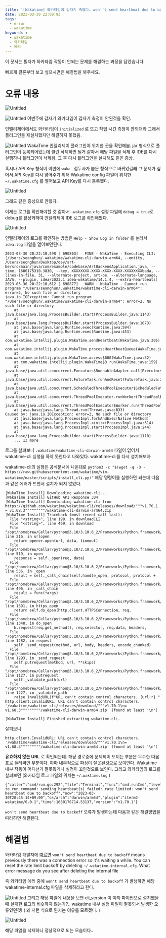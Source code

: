 ```yaml
---
title: '[Wakatime] 와카타임이 갑자기 죽었다. won''t send heartbeat due to backoff 오류 해결법'
date: 2023-03-30 22:09:93
tags:
  - error
  - wakatime
keywords :
  - wakatime
  - 와카타임
  - 에러
---
```


이 문서는 필자가 와카타임 작동이 안되는 문제를 해결하는 과정을 담았습니다. 

빠르게 결론부터 보고 싶으시면은 해결법을 봐주세요.

# 오류 내용
![Untitled](0.png)

![Untitled](1.png)
이번주에 갑자기 와카타임이 갑자기 측정이 안된것을 확인.

인텔리제이에서도 와카타임이 `initialized` 로 뜨고 작업 시간 측정이 안되더라 
그래서 플러그인을 재설치했지만 해결하지 못했음.

![Untitled](2.png)
WakaTime 인텔리제이 플러그인이 위치한 곳을 확인해봄. jar 형식으로 플러그인이 등록되어있는데 클린 삭제하면 될거 같아서 해당 파일을 삭제 후 IDE를 다시 실행하니 플러그인이 삭제됨. 그 후 다시 플러그인을 설치해도 같은 증상.

혹시나 API Key 형식이 이번에 `waka_` 접두사가 붙은 형식으로 바뀌었길래 그 문제가 싶어서 
API Key를 다시 넣어주기 위해 Wakatime config 파일이 위치한 `~/.wakatime.cfg`  를 열어보고 API Key를 다시 등록했다.

![Untitled](3.png)

그래도 같은 증상으로 안됬다. 

이제는 로그를 확인해야할 것 같아서 `.wakatime.cfg` 설정 파일에 `debug = true`로 debug를 활성화하여 인텔리제이 IDE 로그를 확인해봤다.

![Untitled](4.png)

인텔리제이의 로그를 확인하는 방법은 `Help - Show Log in folder` 를 눌러서 `idea.log` 파일을 열어보면된다.

```shell
2023-03-30 20:22:10,598 [ 690863]   FINE - WakaTime - Executing CLI: [/Users/seonghun/.wakatime/wakatime-cli-darwin-arm64, --entity, /Users/seonghun/Desktop/dev/art-be/src/main/java/com/example/codebase/ArtBackendApplication.java, --time, 1680175310.3830, --key, XXXXXXXX-XXXX-XXXX-XXXX-XXXXXXXXbada, --lines-in-file, 31, --alternate-project, art-be, --alternate-language, JAVA, --plugin, idea/2023.1 idea-wakatime/14.1.4, --extra-heartbeats]
2023-03-30 20:22:10,612 [ 690877]   WARN - WakaTime - Cannot run program "/Users/seonghun/.wakatime/wakatime-cli-darwin-arm64": error=2, No such file or directory
java.io.IOException: Cannot run program "/Users/seonghun/.wakatime/wakatime-cli-darwin-arm64": error=2, No such file or directory
	at java.base/java.lang.ProcessBuilder.start(ProcessBuilder.java:1143)
	at java.base/java.lang.ProcessBuilder.start(ProcessBuilder.java:1073)
	at java.base/java.lang.Runtime.exec(Runtime.java:594)
	at java.base/java.lang.Runtime.exec(Runtime.java:453)
	at com.wakatime.intellij.plugin.WakaTime.sendHeartbeat(WakaTime.java:305)
	at com.wakatime.intellij.plugin.WakaTime.processHeartbeatQueue(WakaTime.java:298)
	at com.wakatime.intellij.plugin.WakaTime.access$000(WakaTime.java:52)
	at com.wakatime.intellij.plugin.WakaTime$3.run(WakaTime.java:159)
	at java.base/java.util.concurrent.Executors$RunnableAdapter.call(Executors.java:539)
	at java.base/java.util.concurrent.FutureTask.runAndReset(FutureTask.java:305)
	at java.base/java.util.concurrent.ScheduledThreadPoolExecutor$ScheduledFutureTask.run(ScheduledThreadPoolExecutor.java:305)
	at java.base/java.util.concurrent.ThreadPoolExecutor.runWorker(ThreadPoolExecutor.java:1136)
	at java.base/java.util.concurrent.ThreadPoolExecutor$Worker.run(ThreadPoolExecutor.java:635)
	at java.base/java.lang.Thread.run(Thread.java:833)
Caused by: java.io.IOException: error=2, No such file or directory
	at java.base/java.lang.ProcessImpl.forkAndExec(Native Method)
	at java.base/java.lang.ProcessImpl.<init>(ProcessImpl.java:314)
	at java.base/java.lang.ProcessImpl.start(ProcessImpl.java:244)
	at java.base/java.lang.ProcessBuilder.start(ProcessBuilder.java:1110)
	... 13 more
```

로그를 살펴보니 `.wakatime/wakatime-cli-darwin-arm64` 파일이 없어서 wakatime-cli 실행을 하지 못한다고 나와있다. wakatime-cli를 다시 설치해보자

wakatime-cli의 실행은 공식문서에 나온대로 
`python3 -c "$(wget -q -O - https://raw.githubusercontent.com/wakatime/vim-wakatime/master/scripts/install_cli.py)"`
해당 명령어를 실행하면 되는데 다음과 같은 에러가 뜨면서 설치가 되지 않았다.

```shell
[WakaTime Install] Downloading wakatime-cli...
[WakaTime Install] GitHub API Response 304
[WakaTime Install] Downloading wakatime-cli from https://github.com/wakatime/wakatime-cli/releases/download/"""v1.70.1
= v1.68.3"""""""""/wakatime-cli-darwin-arm64.zip
[WakaTime Install] Traceback (most recent call last):
  File "<string>", line 198, in downloadCLI
  File "<string>", line 469, in download
  File "/opt/homebrew/Cellar/python@3.10/3.10.6_2/Frameworks/Python.framework/Versions/3.10/lib/python3.10/urllib/request.py", line 216, in urlopen
    return opener.open(url, data, timeout)
  File "/opt/homebrew/Cellar/python@3.10/3.10.6_2/Frameworks/Python.framework/Versions/3.10/lib/python3.10/urllib/request.py", line 519, in open
    response = self._open(req, data)
  File "/opt/homebrew/Cellar/python@3.10/3.10.6_2/Frameworks/Python.framework/Versions/3.10/lib/python3.10/urllib/request.py", line 536, in _open
    result = self._call_chain(self.handle_open, protocol, protocol +
  File "/opt/homebrew/Cellar/python@3.10/3.10.6_2/Frameworks/Python.framework/Versions/3.10/lib/python3.10/urllib/request.py", line 496, in _call_chain
    result = func(*args)
  File "/opt/homebrew/Cellar/python@3.10/3.10.6_2/Frameworks/Python.framework/Versions/3.10/lib/python3.10/urllib/request.py", line 1391, in https_open
    return self.do_open(http.client.HTTPSConnection, req,
  File "/opt/homebrew/Cellar/python@3.10/3.10.6_2/Frameworks/Python.framework/Versions/3.10/lib/python3.10/urllib/request.py", line 1348, in do_open
    h.request(req.get_method(), req.selector, req.data, headers,
  File "/opt/homebrew/Cellar/python@3.10/3.10.6_2/Frameworks/Python.framework/Versions/3.10/lib/python3.10/http/client.py", line 1282, in request
    self._send_request(method, url, body, headers, encode_chunked)
  File "/opt/homebrew/Cellar/python@3.10/3.10.6_2/Frameworks/Python.framework/Versions/3.10/lib/python3.10/http/client.py", line 1293, in _send_request
    self.putrequest(method, url, **skips)
  File "/opt/homebrew/Cellar/python@3.10/3.10.6_2/Frameworks/Python.framework/Versions/3.10/lib/python3.10/http/client.py", line 1127, in putrequest
    self._validate_path(url)
  File "/opt/homebrew/Cellar/python@3.10/3.10.6_2/Frameworks/Python.framework/Versions/3.10/lib/python3.10/http/client.py", line 1227, in _validate_path
    raise InvalidURL(f"URL can't contain control characters. {url!r} "
http.client.InvalidURL: URL can't contain control characters. '/wakatime/wakatime-cli/releases/download/"""v1.70.1\n= v1.68.3"""""""""/wakatime-cli-darwin-arm64.zip' (found at least '\n')

[WakaTime Install] Finished extracting wakatime-cli.
```
살펴보니 
```
http.client.InvalidURL: URL can't contain control characters. '/wakatime/wakatime-cli/releases/download/"""v1.70.1\n= v1.68.3"""""""""/wakatime-cli-darwin-arm64.zip' (found at least '\n')
```
**유효하지 않는 URL** 로 확인되는데. 해당 경로중에 문제되어 보이는 부분은 무수한 따옴표로 둘러싸인 부분이다. 아마 내부적으로 파싱이 잘못된것으로 보이인다.  Wakatime 내부 작동이 어디선가 잘못됬거나 설정이 꼬인것으로 보인다. 그리고 와카타임의 로그를 살펴보면 (와카타임 로그 파일의 위치는 `~/.waktime.log` )

```
{"caller":"cmd/run.go:292","file":"Terminal","func":"cmd.runCmd","level":"error","message":"failed to run command: sending heartbeat(s) failed: rate limited: won't send heartbeat due to backoff","now":"2023-03-30T20:45:14+09:00","os/arch":"darwin/arm64","plugin":"iterm2-wakatime/0.0.1","time":1680176714.53137,"version":"v1.70.1"}
```
`won't send heartbeat due to backoff` 오류가 발생하는데 다음과 같은 해결방법을 따라하면 해결된다.
# 해결법
와카타임 개발자에 [따르면](https://github.com/wakatime/wakatime-cli/issues/770) 
`won't send heartbeat due to backoff` means previously there was a connection error so it's waiting a while.
You can reset the rate limit backoff by deleting `~/.wakatime-internal.cfg`. What error message do you see after deleting the internal file

즉 와카타임 에러 중에 `won't send heartbeat due to backoff` 가 발생하면 해당 wakatime-internal.cfg 파일을 삭제하라고 한다. 

![Untitled](5.png)
그리고 해당 파일에 내용을 보면 cli_version 이 아까 파이썬으로 설치했을때 실패한 로그와 비슷하지 않는가?.. wakatime 내부 설정 파일이 잘못되서 발생한 오류였던것!
( 왜 저런 식으로 된지는 이유를 모르겠다. )

![Untitled](6.png)

해당 파일을 삭제하니 정상적으로 되는 모습이다..